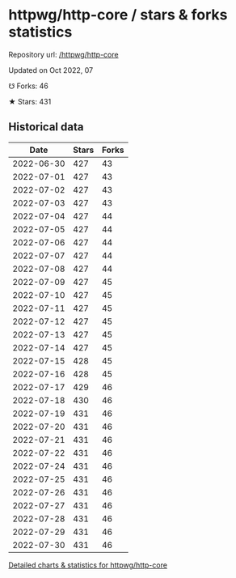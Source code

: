 # httpwg/http-core / stars & forks statistics

Repository url: [/httpwg/http-core](https://github.com/httpwg/http-core)

Updated on Oct 2022, 07

☋ Forks: 46

★ Stars: 431

## Historical data
| Date | Stars | Forks |
|------|-------|-------|
| 2022-06-30 | 427 | 43 | 
| 2022-07-01 | 427 | 43 | 
| 2022-07-02 | 427 | 43 | 
| 2022-07-03 | 427 | 43 | 
| 2022-07-04 | 427 | 44 | 
| 2022-07-05 | 427 | 44 | 
| 2022-07-06 | 427 | 44 | 
| 2022-07-07 | 427 | 44 | 
| 2022-07-08 | 427 | 44 | 
| 2022-07-09 | 427 | 45 | 
| 2022-07-10 | 427 | 45 | 
| 2022-07-11 | 427 | 45 | 
| 2022-07-12 | 427 | 45 | 
| 2022-07-13 | 427 | 45 | 
| 2022-07-14 | 427 | 45 | 
| 2022-07-15 | 428 | 45 | 
| 2022-07-16 | 428 | 45 | 
| 2022-07-17 | 429 | 46 | 
| 2022-07-18 | 430 | 46 | 
| 2022-07-19 | 431 | 46 | 
| 2022-07-20 | 431 | 46 | 
| 2022-07-21 | 431 | 46 | 
| 2022-07-22 | 431 | 46 | 
| 2022-07-24 | 431 | 46 | 
| 2022-07-25 | 431 | 46 | 
| 2022-07-26 | 431 | 46 | 
| 2022-07-27 | 431 | 46 | 
| 2022-07-28 | 431 | 46 | 
| 2022-07-29 | 431 | 46 | 
| 2022-07-30 | 431 | 46 | 


[Detailed charts & statistics for httpwg/http-core](https://reviewgithub.com/rep/httpwg/http-core)
